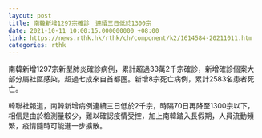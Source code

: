 ```yaml
---
layout: post
title: 南韓新增1297宗確診　連續三日低於1300宗
date: 2021-10-11 10:00:15.000000000 +08:00
link: https://news.rthk.hk/rthk/ch/component/k2/1614584-20211011.htm
categories: rthk
---
```


南韓新增1297宗新型肺炎確診病例，累計超過33萬2千宗確診，新增確診個案大部分屬社區感染，超過七成來自首都圈。新增8宗死亡病例，累計2583名患者死亡。

韓聯社報道，南韓新增病例連續三日低於2千宗，時隔70日再降至1300宗以下，相信是由於檢測量較少，難以確認疫情受控，加上南韓踏入長假期，人員流動頻繁，疫情隨時可能進一步擴散。
